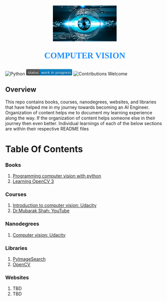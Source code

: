 <p align="center"><img width=40% src="images/computer-vision.jpg"></p>

<p align="center" style="color:DodgerBlue; font-family:cambria; font-variant: normal; font-size:20pt; font-weight:bold; font-weight: 900">COMPUTER VISION 
</p>

![Python](https://camo.githubusercontent.com/de59e8e9b410aa0b9479b114040c06468ef33cfc/68747470733a2f2f696d672e736869656c64732e696f2f62616467652f707974686f6e2d76332e362b2d626c75652e737667) ![Status](images/status-work-in-progress.png) ![Contributions Welcome](https://camo.githubusercontent.com/72f84692f9f89555c176bb9e0eca9cf08d97fec9/68747470733a2f2f696d672e736869656c64732e696f2f62616467652f636f6e747269627574696f6e732d77656c636f6d652d6f72616e67652e737667)

## **Overview**
This repo contains books, courses, nanodegrees, websites, and libraries that have helped me in my journey towards becoming an AI Engineer. Organization of content helps me to document my learning experience along the way. If the organization of content helps someone else in their journey then even better. Individual learnings of each of the below sections are within their respective README files 

# **Table Of Contents**

### **Books**
1. [Programming computer vision with python](https://www.amazon.com/Programming-Computer-Vision-Python-algorithms-ebook/dp/B008GCNGVE/ref=sr_1_3?dchild=1&keywords=computer+vision+python&qid=1589988582&sr=8-3)
2. [Learning OpenCV 3](https://www.amazon.com/Learning-OpenCV-Computer-Vision-Library-ebook/dp/B01MRXIYAN/ref=sr_1_16?dchild=1&keywords=computer+vision+python&qid=1590602680&sr=8-16)

### **Courses**
1. [Introduction to computer vision: Udacity]()
2. [Dr.Mubarak Shah: YouTube ]()

### **Nanodegrees**
1. [Computer vision: Udacity]()

### **Libraries**
1. [PyImageSearch]()
2. [OpenCV]()

### **Websites**
1. TBD
2. TBD